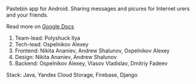 Pastebin app for Android. Sharing messages and picures for Internet urers and your friends.

Read more on [Google Docs](https://docs.google.com/document/d/1I2gcjwPtBchzVTxlplb5VIwYo4nEbNCP/edit#heading=h.lrbmf81p8noy)

1) Team-lead: Polyshuck Ilya
2) Tech-lead: Ospelnikov Alexey
3) Frontend: Nikita Ananiev, Andrew Shalunov, Ospelnikov Alexey
4) Design: Nikita Ananiev, Andrew Shalunov
5) Backend: Ospelnikov Alexey, Vlasov Vladislav, Dmitriy Fadeev

Stack: Java, Yandex Cloud Storage, Firebase, Django

